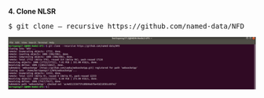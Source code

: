  **4. Clone NLSR**
<pre>
$ git clone — recursive https://github.com/named-data/NFD
</pre>

 ![alt tag](https://github.com/syaifulahdan/Mini-NDN-Work/blob/main/Assignment%202:NDNrg-Topology/NDNrg-Image-Node2/NDN-Installation/4-gitclone-nfd.png)
 
